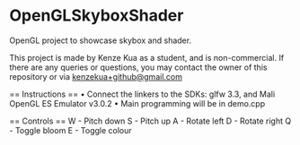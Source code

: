 # OpenGLSkyboxShader
OpenGL project to showcase skybox and shader.

This project is made by Kenze Kua as a student, and is non-commercial.
If there are any queries or questions, you may contact the owner of this repository or via kenzekua+github@gmail.com

== Instructions ==
• Connect the linkers to the SDKs: glfw 3.3, and Mali OpenGL ES Emulator v3.0.2
• Main programming will be in demo.cpp

== Controls ==
W - Pitch down
S - Pitch up
A - Rotate left
D - Rotate right
Q - Toggle bloom
E - Toggle colour
